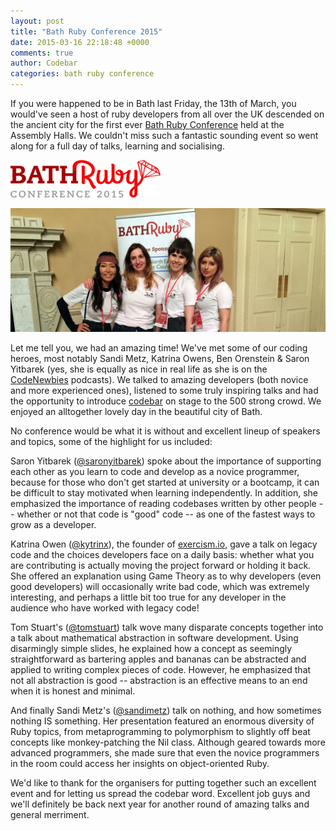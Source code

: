 ```yaml
---
layout: post
title: "Bath Ruby Conference 2015"
date: 2015-03-16 22:18:48 +0000
comments: true
author: Codebar
categories: bath ruby conference
---
```


If you were happened to be in Bath last Friday, the 13th of March, you would've seen a host of ruby developers from all over the UK descended on the ancient city for the first ever [Bath Ruby Conference](http://2015.bathruby.org/) held at the Assembly Halls. We couldn't miss such a fantastic sounding event so went along for a full day of talks, learning and socialising. 

[![Bath Ruby Conference 2015](/images/bath-ruby-logo.png)](http://2015.bathruby.org/index.html)

[![codebar organisers at Bath Ruby](/images/bathruby-intro.jpg)]()

Let me tell you, we had an amazing time! We've met some of our coding heroes, most notably Sandi Metz, Katrina Owens, Ben Orenstein & Saron Yitbarek (yes, she is equally as nice in real life as she is on the [CodeNewbies](http://www.codenewbie.org/) podcasts). We talked to amazing developers (both novice and more experienced ones), listened to some truly inspiring talks and had the opportunity to introduce [codebar](http://codebar.io/) on stage to the 500 strong crowd. We enjoyed an alltogether lovely day in the beautiful city of Bath.

No conference would be what it is without and excellent lineup of speakers and topics, some of the highlight for us included: 

Saron Yitbarek ([@saronyitbarek](https://twitter.com/saronyitbarek)) spoke about the importance of supporting each other as you learn to code and develop as a novice programmer, because for those who don't get started at university or a bootcamp, it can be difficult to stay motivated when learning independently. In addition, she emphasized the importance of reading codebases written by other people -- whether or not that code is "good" code -- as one of the fastest ways to grow as a developer.

Katrina Owen ([@kytrinx](https://twitter.com/kytrinyx)), the founder of [exercism.io](http://www.exercism.io), gave a talk on legacy code and the choices developers face on a daily basis: whether what you are contributing is actually moving the project forward or holding it back. She offered an explanation using Game Theory as to why developers (even good developers) will occasionally write bad code, which was extremely interesting, and perhaps a little bit too true for any developer in the audience who have worked with legacy code!

Tom Stuart's ([@tomstuart](https://twitter.com/tomstuart)) talk wove many disparate concepts together into a talk about mathematical abstraction in software development. Using disarmingly simple slides, he explained how a concept as seemingly straightforward as bartering apples and bananas can be abstracted and applied to writing complex pieces of code. However, he emphasized that not all abstraction is good -- abstraction is an effective means to an end when it is honest and minimal.

And finally Sandi Metz's ([@sandimetz](https://twitter.com/sandimetz)) talk on nothing, and how sometimes nothing IS something. Her presentation featured an enormous diversity of Ruby topics, from metaprogramming to polymorphism to slightly off beat concepts like monkey-patching the Nil class. Although geared towards more advanced programmers, she made sure that even the novice programmers in the room could access her insights on object-oriented Ruby.

We'd like to thank for the organisers for putting together such an excellent event and for letting us spread the codebar word. Excellent job guys and we'll definitely be back next year for another round of amazing talks and general merriment.

